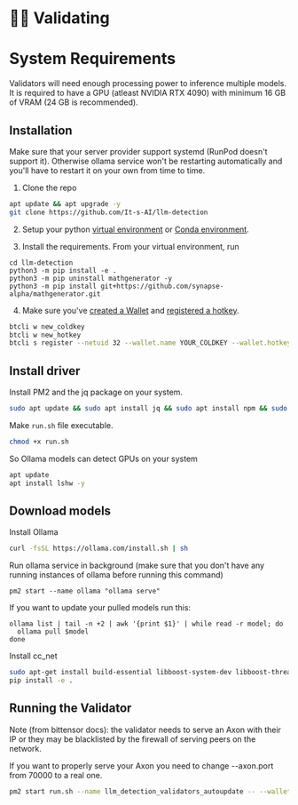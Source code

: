 # 🧑‍🏫 Validating

# System Requirements

Validators will need enough processing power to inference multiple models. It is required to have a GPU (atleast NVIDIA RTX 4090) with minimum 16 GB of VRAM (24 GB is recommended). 

## Installation

Make sure that your server provider support systemd (RunPod doesn't support it).
Otherwise ollama service won't be restarting automatically and you'll have to restart it on your own from time to time.

1. Clone the repo

```bash
apt update && apt upgrade -y
git clone https://github.com/It-s-AI/llm-detection
```  

2. Setup your python [virtual environment](https://docs.python.org/3/library/venv.html) or [Conda environment](https://conda.io/projects/conda/en/latest/user-guide/tasks/manage-environments.html#creating-an-environment-with-commands).

3. Install the requirements. From your virtual environment, run
```shell
cd llm-detection
python3 -m pip install -e .
python3 -m pip uninstall mathgenerator -y
python3 -m pip install git+https://github.com/synapse-alpha/mathgenerator.git
```

4. Make sure you've [created a Wallet](https://docs.bittensor.com/getting-started/wallets) and [registered a hotkey](https://docs.bittensor.com/subnets/register-and-participate).

```bash
btcli w new_coldkey
btcli w new_hotkey
btcli s register --netuid 32 --wallet.name YOUR_COLDKEY --wallet.hotkey YOUR_HOTKEY
```

## Install driver

Install PM2 and the jq package on your system.
```bash
sudo apt update && sudo apt install jq && sudo apt install npm && sudo npm install pm2 -g && pm2 update
```

Make `run.sh` file executable.  
```bash
chmod +x run.sh
```

So Ollama models can detect GPUs on your system
```bash
apt update
apt install lshw -y
```

## Download models

Install Ollama
```bash
curl -fsSL https://ollama.com/install.sh | sh
```

Run ollama service in background (make sure that you don't have any running instances of ollama before running this command)
```
pm2 start --name ollama "ollama serve"
```

If you want to update your pulled models run this:
```
ollama list | tail -n +2 | awk '{print $1}' | while read -r model; do
  ollama pull $model
done
```

Install cc_net
```bash
sudo apt-get install build-essential libboost-system-dev libboost-thread-dev libboost-program-options-dev libboost-test-dev zip unzip -y
pip install -e .
```

## Running the Validator
Note (from bittensor docs): the validator needs to serve an Axon with their IP or they may be blacklisted by the firewall of serving peers on the network.

If you want to properly serve your Axon you need to change --axon.port from 70000 to a real one.

```bash
pm2 start run.sh --name llm_detection_validators_autoupdate -- --wallet.name YOUR_COLDKEY --wallet.hotkey YOUR_HOTKEY --axon.port 70000 --neuron.device cuda:0
```

